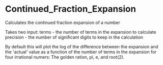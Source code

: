Continued_Fraction_Expansion
============================

Calculates the continued fraction expansion of a number

Takes two input:
  terms - the number of terms in the expansion to calculate
  precision - the number of significant digits to keep in the calculation
  
By default this will plot the log of the difference between the expansion and the 'actual' value as a function of the number of terms in the expansion for four irrational numers: The golden ration, pi, e, and root(2). 
